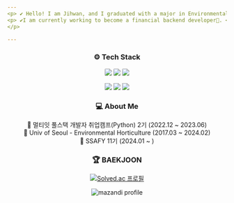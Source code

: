 ```yaml
---
<p> ✔ Hello! I am Jihwan, and I graduated with a major in Environmental Horticulture🌱. </p>
<p> ✔I am currently working to become a financial backend developer💸. </p>
</p>

---
```

<div align="center">
 
<h3>⚙ Tech Stack </h3>
<p>
<img src="https://img.shields.io/badge/Python-3776AB?style=flat&logo=Python&logoColor=white" style="border-radius:10%;"/>
<img src="https://img.shields.io/badge/MySQL-4479A1?style=flat&logo=MySQL&logoColor=white" style="border-radius:10%;"/>
<img src="https://img.shields.io/badge/Django-092E20?style=flat&logo=Django&logoColor=white" style="border-radius:10%;"/>
</p>
 
 <p>
 <img src="https://img.shields.io/badge/HTML-E34F26?style=flat&logo=HTML5&logoColor=white"/>
<img src="https://img.shields.io/badge/CSS-1572B6?style=flat&logo=CSS3&logoColor=white"/>
<img src="https://img.shields.io/badge/JavaScript-F7DF1E?style=flat&logo=javaScript&logoColor=white"/>
</p>
  
<h3>💻 About Me </h3>
<p> 
📌 멀티잇 풀스택 개발자 취업캠프(Python) 2기 (2022.12 ~ 2023.06)<br/>
📌 Univ of Seoul - Environmental Horticulture (2017.03 ~ 2024.02)<br/>
📌 SSAFY 11기 (2024.01 ~ )<br/>
</p>
 
<h3>🏆 BAEKJOON </h3>

[![Solved.ac
프로필](http://mazassumnida.wtf/api/mini/generate_badge?boj=bat522)](https://solved.ac/bat522)

![mazandi profile](http://mazandi.herokuapp.com/api?handle=bat522&theme=warm)

  
 </div>

</p>

<!--
 [![Solved.ac Profile](http://mazassumnida.wtf/api/v2/generate_badge?boj=bat522)](https://solved.ac/bat522/)


[![ParkJiHwan22's GitHub stats](https://github-readme-stats.vercel.app/api?username=ParkJiHwan22)](https://github.com/ParkJiHwan22/github-readme-stats)
[![ParkJiHwan22's GitHub stats](https://github-readme-stats.vercel.app/api?username=ParkJiHwan22)](https://github.com/ParkJiHwan22/github-readme-stats)


[![Top Langs](https://github-readme-stats.vercel.app/api/top-langs/?username=ParkJiHwan22)](https://github.com/ParkJiHwan22/github-readme-stats)

[![Solved.ac프로필](http://mazassumnida.wtf/api/v2/generate_badge?boj=bat522)](https://solved.ac/{handle})

**ParkJiHwan22/ParkJiHwan22** is a ✨ _special_ ✨ repository because its `README.md` (this file) appears on your GitHub profile.

Here are some ideas to get you started:

- 🔭 I’m currently working on ...
- 🌱 I’m currently learning ...
- 👯 I’m looking to collaborate on ...
- 🤔 I’m looking for help with ...
- 💬 Ask me about ...
- 📫 How to reach me: ...
- 😄 Pronouns: ...
- ⚡ Fun fact: ...
-->
